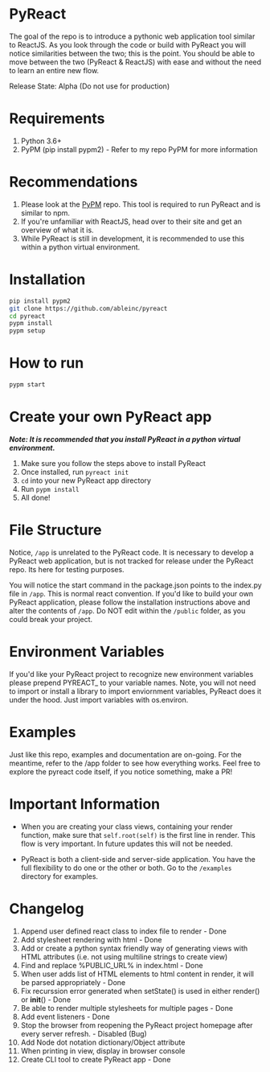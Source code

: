 # PyReact
The goal of the repo is to introduce a pythonic web application tool similar to ReactJS. As you look through the code or build with PyReact you will notice similarities between the two; this is the point. You should be able to move between the two (PyReact & ReactJS) with ease and without the need to learn an entire new flow. 

Release State: Alpha (Do not use for production)

# Requirements
1. Python 3.6+
2. PyPM (pip install pypm2) - Refer to my repo PyPM for more information

# Recommendations
1. Please look at the [PyPM](https://github.com/ableinc/pypm) repo. This tool is required to run PyReact and is similar to npm.
2. If you're unfamiliar with ReactJS, head over to their site and get an overview of what it is.
3. While PyReact is still in development, it is recommended to use this within a python virtual environment.

# Installation
```bash
pip install pypm2
git clone https://github.com/ableinc/pyreact
cd pyreact
pypm install
pypm setup
```

# How to run
```bash
pypm start
```

# Create your own PyReact app
***Note: It is recommended that you install PyReact in a python virtual environment.***
1. Make sure you follow the steps above to install PyReact
2. Once installed, run ```pyreact init```
3. ```cd``` into your new PyReact app directory
4. Run ```pypm install```
5. All done!

# File Structure
Notice, ```/app``` is unrelated to the PyReact code. It is necessary to develop a PyReact web application, but is not tracked for release under the PyReact repo. Its here for testing purposes.

You will notice the start command in the package.json points to the index.py file in ```/app```. This is normal react convention. If you'd like to build your own PyReact application, please follow the installation instructions above and alter the contents of ```/app```. Do NOT edit within the ```/public``` folder, as you could break your project.

# Environment Variables
If you'd like your PyReact project to recognize new environment variables please prepend PYREACT_ to your variable names. Note, you will not need to import or install a library to import enviornment variables, PyReact does it under the hood. Just import variables with os.environ.

# Examples
Just like this repo, examples and documentation are on-going. For the meantime, refer to the /app folder to see how everything works. Feel free to explore the pyreact code itself, if you notice something, make a PR!

# Important Information
* When you are creating your class views, containing your render function, make sure that ```self.root(self)``` is the first line in render. This flow is very important. In future updates this will not be needed.

* PyReact is both a client-side and server-side application. You have the full flexibility to do one or the other or both. Go to the ```/examples``` directory for examples.

# Changelog
1. Append user defined react class to index file to render -  Done
2. Add stylesheet rendering with html - Done
3. Add or create a python syntax friendly way of generating views with HTML attributes (i.e. not using multiline strings to create view)
4. Find and replace %PUBLIC_URL% in index.html - Done
5. When user adds list of HTML elements to html content in render, it will be parsed appropriately - Done
6. Fix recurssion  error  generated when setState() is used in either render() or __init__() - Done
7. Be able to render multiple stylesheets for multiple pages - Done
8. Add event listeners - Done
9. Stop the browser from reopening the PyReact project homepage after every server refresh. - Disabled (Bug)
10. Add Node dot notation dictionary/Object attribute
11. When printing in view, display in browser console
12. Create CLI tool to create PyReact app - Done